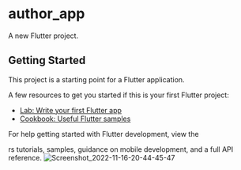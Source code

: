 # author_app

A new Flutter project.

## Getting Started

This project is a starting point for a Flutter application.

A few resources to get you started if this is your first Flutter project:

- [Lab: Write your first Flutter app](https://docs.flutter.dev/get-started/codelab)
- [Cookbook: Useful Flutter samples](https://docs.flutter.dev/cookbook)

For help getting started with Flutter development, view the

rs tutorials,
samples, guidance on mobile development, and a full API reference.
![Screenshot_2022-11-16-20-44-45-47](https://user-images.githubusercontent.com/111499619/202233100-335babb2-3f8a-40e4-aa1f-17699c0cf503.png)
